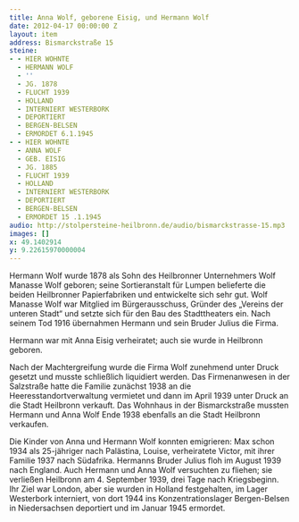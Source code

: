 ```yaml
---
title: Anna Wolf, geborene Eisig, und Hermann Wolf
date: 2012-04-17 00:00:00 Z
layout: item
address: Bismarckstraße 15
steine:
- - HIER WOHNTE
  - HERMANN WOLF
  - ''
  - JG. 1878
  - FLUCHT 1939
  - HOLLAND
  - INTERNIERT WESTERBORK
  - DEPORTIERT
  - BERGEN-BELSEN
  - ERMORDET 6.1.1945
- - HIER WOHNTE
  - ANNA WOLF
  - GEB. EISIG
  - JG. 1885
  - FLUCHT 1939
  - HOLLAND
  - INTERNIERT WESTERBORK
  - DEPORTIERT
  - BERGEN-BELSEN
  - ERMORDET 15 .1.1945
audio: http://stolpersteine-heilbronn.de/audio/bismarckstrasse-15.mp3
images: []
x: 49.1402914
y: 9.22615970000004
---
```


Hermann Wolf wurde 1878 als Sohn des Heilbronner Unternehmers Wolf Manasse Wolf geboren; seine Sortieranstalt für Lumpen belieferte die beiden Heilbronner Papierfabriken und entwickelte sich sehr gut. Wolf Manasse Wolf war Mitglied im Bürgerausschuss, Gründer des „Vereins der unteren Stadt“ und setzte sich für den Bau des Stadttheaters ein. Nach seinem Tod 1916 übernahmen Hermann und sein Bruder Julius die Firma.

Hermann war mit Anna Eisig verheiratet; auch sie wurde in Heilbronn geboren.

Nach der Machtergreifung wurde die Firma Wolf zunehmend unter Druck gesetzt und musste schließlich liquidiert werden. Das Firmenanwesen in der Salzstraße hatte die Familie zunächst 1938 an die Heeresstandortverwaltung vermietet und dann im April 1939 unter Druck an die Stadt Heilbronn verkauft. Das Wohnhaus in der Bismarckstraße mussten Hermann und Anna Wolf Ende 1938 ebenfalls an die Stadt Heilbronn verkaufen.

Die Kinder von Anna und Hermann Wolf konnten emigrieren: Max schon 1934 als 25-jähriger nach Palästina, Louise, verheiratete Victor, mit ihrer Familie 1937 nach Südafrika. Hermanns Bruder Julius floh im August 1939 nach England. Auch Hermann und Anna Wolf versuchten zu fliehen; sie verließen Heilbronn am 4. September 1939, drei Tage nach Kriegsbeginn. Ihr Ziel war London, aber sie wurden in Holland festgehalten, im Lager Westerbork interniert, von dort 1944 ins Konzentrationslager Bergen-Belsen in Niedersachsen deportiert und im Januar 1945 ermordet.